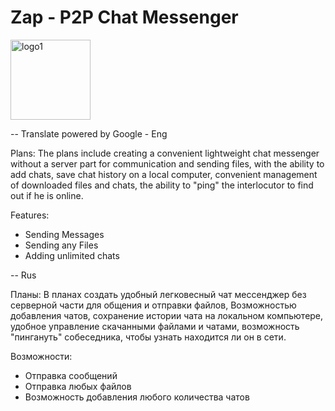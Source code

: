 # Zap - P2P Chat Messenger
<img width="128" height="128" alt="logo1" src="https://github.com/user-attachments/assets/f6d5038c-3d2a-4193-a616-c25009cac782" />


-- Translate powered by Google - Eng

Plans:
The plans include creating a convenient lightweight chat messenger without a server part for communication and sending files,
with the ability to add chats, save chat history on a local computer, convenient management of downloaded files and chats, 
the ability to "ping" the interlocutor to find out if he is online.

Features:
- Sending Messages
- Sending any Files
- Adding unlimited chats


-- Rus

Планы:
В планах создать удобный легковесный чат мессенджер без серверной части для общения и отправки файлов, Возможностью добавления чатов,
сохранение истории чата на локальном компьютере, удобное управление скачанными файлами и чатами, возможность "пингануть" собеседника, 
чтобы узнать находится ли он в сети.

Возможности:
- Отправка сообщений
- Отправка любых файлов
- Возможность добавления любого количества чатов
